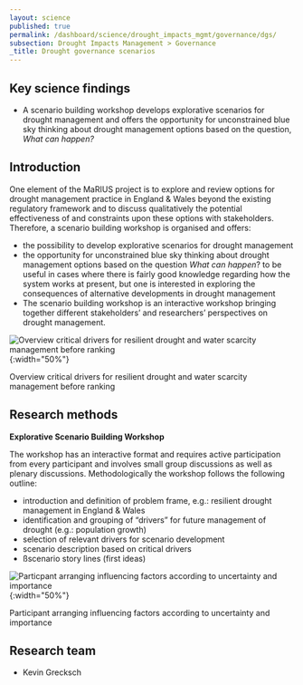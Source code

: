 ```yaml
---
layout: science
published: true
permalink: /dashboard/science/drought_impacts_mgmt/governance/dgs/
subsection: Drought Impacts Management > Governance
_title: Drought governance scenarios
---
```


## Key science findings

* A scenario building workshop develops explorative scenarios for drought management and offers the opportunity for unconstrained blue sky thinking about drought management options based on the question, *What can happen?*
 
## Introduction

One element of the MaRIUS project is to explore and review options for drought management practice in England & Wales beyond the existing regulatory framework and to discuss qualitatively the potential effectiveness of and constraints upon these options with stakeholders. Therefore, a scenario building workshop is organised and offers:

* the possibility to develop explorative scenarios for drought management
* the opportunity for unconstrained blue sky thinking about drought management options based on the question *What can happen*?
to be useful in cases where there is fairly good knowledge regarding how the system works at present, but one is interested in exploring the consequences of alternative developments in drought management
* The scenario building workshop is an interactive workshop bringing together different stakeholders’ and researchers’ perspectives on drought management.

![Overview critical drivers for resilient drought and water scarcity management before ranking]({{site.baseurl}}/assets/img/KevinS2.jpg){:width="50%"}

Overview critical drivers for resilient drought and water scarcity management before ranking

## Research methods

**Explorative Scenario Building Workshop**

The workshop has an interactive format and requires active participation from every participant and involves small group discussions as well as plenary discussions. Methodologically the workshop follows the following outline:

* introduction and definition of problem frame, e.g.: resilient drought management in England & Wales
* identification and grouping of “drivers” for future management of drought (e.g.: population growth)
* selection of relevant drivers for scenario development
* scenario description based on critical drivers
* ßscenario story lines (first ideas)
 
![Particpant arranging influencing factors according to uncertainty and importance]({{site.baseurl}}/assets/img/KevinS1.jpg){:width="50%"}

Participant arranging influencing factors according to uncertainty and importance

## Research team

* Kevin Grecksch
